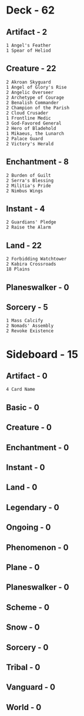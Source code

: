 # Deck - 62
## Artifact - 2
	1 Angel's Feather
	1 Spear of Heliod
## Creature - 22
	2 Akroan Skyguard
	1 Angel of Glory's Rise
	2 Angelic Overseer
	2 Archetype of Courage
	2 Benalish Commander
	2 Champion of the Parish
	2 Cloud Crusader
	1 Frontline Medic
	3 God-Favored General
	2 Hero of Bladehold
	1 Mikaeus, the Lunarch
	2 Palace Guard
	2 Victory's Herald
## Enchantment - 8
	2 Burden of Guilt
	2 Serra's Blessing
	2 Militia's Pride
	2 Nimbus Wings
## Instant - 4
	2 Guardians' Pledge
	2 Raise the Alarm
## Land - 22
	2 Forbidding Watchtower
	2 Kabira Crossroads
	18 Plains
## Planeswalker - 0
## Sorcery - 5
	1 Mass Calcify
	2 Nomads' Assembly
	2 Revoke Existence
	
# Sideboard - 15
## Artifact - 0
    4 Card Name
## Basic - 0
## Creature - 0
## Enchantment - 0
## Instant - 0
## Land - 0
## Legendary - 0
## Ongoing - 0
## Phenomenon - 0
## Plane - 0
## Planeswalker - 0
## Scheme - 0
## Snow - 0
## Sorcery - 0
## Tribal - 0
## Vanguard - 0
## World - 0
